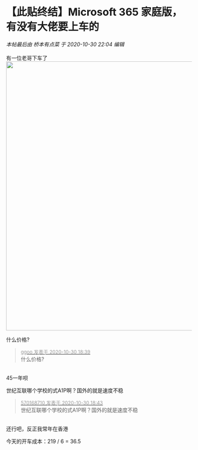 # 【此贴终结】Microsoft 365 家庭版，有没有大佬要上车的


<i class="pstatus"> 本帖最后由 桥本有点菜 于 2020-10-30 22:04 编辑 </i><br />
<br />
有一位老哥下车了<br />
<img id="aimg_QuioF" onclick="zoom(this, this.src, 0, 0, 0)" class="zoom" width="600" height="730" src="https://img.gejiba.com/images/cbffc42a69c627cde470cde8cbac9f9a.png" onmouseover="img_onmouseoverfunc(this)" onclick="zoom(this)" style="cursor:pointer" border="0" alt="" />

什么价格?<img id="aimg_yPq2q" onclick="zoom(this, this.src, 0, 0, 0)" class="zoom" src="https://cdn.jsdelivr.net/gh/hishis/forum-master/public/images/patch.gif" onmouseover="img_onmouseoverfunc(this)" onload="thumbImg(this)" border="0" alt="" />

<div class="quote"><blockquote><font size="2"><a href="https://www.hostloc.com/forum.php?mod=redirect&amp;goto=findpost&amp;pid=9376541&amp;ptid=760343" target="_blank"><font color="#999999">ggoo 发表于 2020-10-30 18:39</font></a></font><br />
什么价格?</blockquote></div><br />
45一年呗<img id="aimg_QSh2Z" onclick="zoom(this, this.src, 0, 0, 0)" class="zoom" src="https://cdn.jsdelivr.net/gh/hishis/forum-master/public/images/patch.gif" onmouseover="img_onmouseoverfunc(this)" onload="thumbImg(this)" border="0" alt="" />

世纪互联哪个学校的式A1P啊？国外的就是速度不稳

<div class="quote"><blockquote><font size="2"><a href="https://www.hostloc.com/forum.php?mod=redirect&amp;goto=findpost&amp;pid=9376573&amp;ptid=760343" target="_blank"><font color="#999999">570168710 发表于 2020-10-30 18:43</font></a></font><br />
世纪互联哪个学校的式A1P啊？国外的就是速度不稳</blockquote></div><br />
还行吧，反正我常年在香港<img id="aimg_xn2vy" onclick="zoom(this, this.src, 0, 0, 0)" class="zoom" src="https://cdn.jsdelivr.net/gh/hishis/forum-master/public/images/patch.gif" onmouseover="img_onmouseoverfunc(this)" onload="thumbImg(this)" border="0" alt="" />

今天的开车成本：219 / 6 = 36.5
